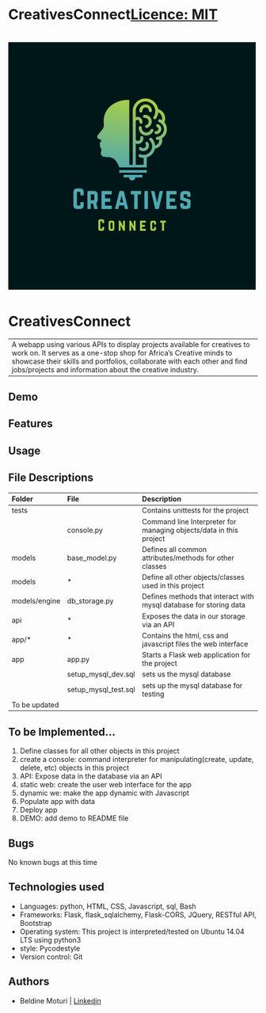 # CreativesConnect[Licence: MIT](https://github.com/Beldine-Moturi/CreativesConnect/blob/master/LICENSE)
# ![CreativesConnect](images/icon1.png)
# CreativesConnect
<table>
<tr>
<td>
  A webapp using various APIs to display projects available for creatives to work on. It serves as a one-stop shop for Africa’s Creative minds to showcase their skills and portfolios, collaborate with each other and find jobs/projects and information about the creative industry.
</td>
</tr>
</table>

## Demo

## Features

## Usage

## File Descriptions
| Folder | File | Description |
| :--- | :--- | :--- |
| tests |  | Contains unittests for the project |
|  | console.py | Command line Interpreter for managing objects/data in this project |
| models | base_model.py | Defines all common attributes/methods for other classes |
| models | * | Define all other objects/classes used in this project |
| models/engine | db_storage.py | Defines methods that interact with mysql database for storing data |
| api | * | Exposes the data in our storage via an API |
| app/* | * | Contains the html, css and javascript files the web interface |
| app | app.py |  Starts a Flask web application for the project |
|  | setup_mysql_dev.sql | sets us the mysql database |
|  | setup_mysql_test.sql | sets up the mysql database for testing |
| To be updated |

## To be Implemented...
1. Define classes for all other objects in this project
2. create a console: command interpreter for  manipulating(create, update, delete, etc) objects in this project
3. API: Expose data in the database via an API
4. static web: create the user web interface for the app
5. dynamic we: make the app dynamic with Javascript
6. Populate app with data
7. Deploy app
8. DEMO: add demo to README file

## Bugs
No known bugs at this time

## Technologies used
- Languages: python, HTML, CSS, Javascript, sql, Bash
- Frameworks: Flask, flask_sqlalchemy, Flask-CORS, JQuery, RESTful API, Bootstrap
- Operating system: This project is interpreted/tested on Ubuntu 14.04 LTS using python3
- style: Pycodestyle
- Version control: Git

## Authors
- Beldine Moturi | [Linkedin](https://www.linkedin.com/in/beldine-moturi-00811615a/)